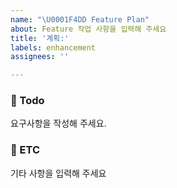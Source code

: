 ```yaml
---
name: "\U0001F4DD Feature Plan"
about: Feature 작업 사항을 입력해 주세요
title: '계획:'
labels: enhancement
assignees: ''

---
```


### 📌 Todo
요구사항을 작성해 주세요.
  
  
  
### 📌 ETC
기타 사항을 입력해 주세요
